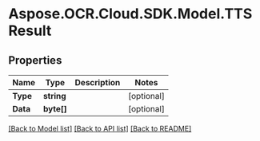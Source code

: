 # Aspose.OCR.Cloud.SDK.Model.TTSResult

## Properties

Name | Type | Description | Notes
------------ | ------------- | ------------- | -------------
**Type** | **string** |  | [optional] 
**Data** | **byte[]** |  | [optional] 

[[Back to Model list]](../README.md#documentation-for-models) [[Back to API list]](../README.md#documentation-for-api-endpoints) [[Back to README]](../README.md)


